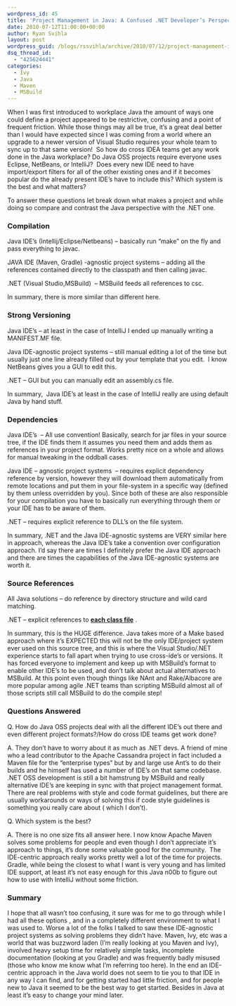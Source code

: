 ```yaml
---
wordpress_id: 45
title: 'Project Management in Java: A Confused .NET Developer’s Perspective'
date: 2010-07-12T11:00:00+00:00
author: Ryan Svihla
layout: post
wordpress_guid: /blogs/rssvihla/archive/2010/07/12/project-management-in-java-a-confused-net-developer-s-perspective.aspx
dsq_thread_id:
  - "425624441"
categories:
  - Ivy
  - Java
  - Maven
  - MSBuild
---
```

When I was first introduced to workplace Java the amount of ways one could define a project appeared to be restrictive, confusing and a point of frequent friction. While those things may all be true, it’s a great deal better than I would have expected since I was coming from a world where an upgrade to a newer version of Visual Studio requires your whole team to sync up to that same version!&#160; So how do cross IDEA teams get any work done in the Java workplace? Do Java OSS projects require everyone uses Eclipse, NetBeans, or IntelliJ?&#160; Does every new IDE need to have import/export filters for all of the other existing ones and if it becomes popular do the already present IDE’s have to include this? Which system is the best and what matters?

To answer these questions let break down what makes a project and while doing so compare and contrast the Java perspective with the .NET one.

### Compilation

Java IDE’s (Intellij/Eclipse/Netbeans) – basically run “make” on the fly and pass everything to javac.

JAVA IDE (Maven, Gradle) -agnostic project systems – adding all the references contained directly to the classpath and then calling javac.

.NET (Visual Studio,MSBuild)&#160; – MSBuild feeds all references to csc.

In summary, there is more similar than different here.

### Strong Versioning

Java IDE’s – at least in the case of IntelliJ I ended up manually writing a MANIFEST.MF file.

Java IDE-agnostic project systems – still manual editing a lot of the time but usually just one line already filled out by your template that you edit.&#160; I know NetBeans gives you a GUI to edit this. 

.NET – GUI but you can manually edit an assembly.cs file. 

In summary,&#160; Java IDE’s at least in the case of IntelliJ really are using default Java by hand stuff.

### Dependencies

Java IDE’s&#160; – All use convention! Basically, search for jar files in your source tree, if the IDE finds them it assumes you need them and adds them as references in your project format. Works pretty nice on a whole and allows for manual tweaking in the oddball cases.

Java IDE &#8211; agnostic project systems&#160; – requires explicit dependency reference by version, however they will download them automatically from remote locations and put them in your file-system in a specific way (defined by them unless overridden by you). Since both of these are also responsible for your compilation you have to basically run everything through them or your IDE has to be aware of them.

.NET – requires explicit reference to DLL’s on the file system.

In summary, .NET and the Java IDE-agnostic systems are VERY similar here in approach, whereas the Java IDE’s take a convention over configuration approach. I’d say there are times I definitely prefer the Java IDE approach and there are times the capabilities of the Java IDE-agnostic systems are worth it.

### 

### Source References

All Java solutions – do reference by directory structure and wild card matching.

.NET – explicit references to **<u>each class file</u>** .

In summary, this is the HUGE difference. Java takes more of a Make based approach where it’s EXPECTED this will not be the only IDE/project system ever used on this source tree, and this is where the Visual Studio/.NET experience starts to fall apart when trying to use cross-ide’s or versions. It has forced everyone to implement and keep up with MSBuild’s format to enable other IDE’s to be used, and don’t talk about actual alternatives to MSBuild. At this point even though things like NAnt and Rake/Albacore are more popular among agile .NET teams than scripting MSBuild almost all of those scripts still call MSBuild to do the compile step! 

### Questions Answered

Q. How do Java OSS projects deal with all the different IDE’s out there and even different project formats?/How do cross IDE teams get work done?

A. They don’t have to worry about it as much as .NET devs. A friend of mine who a lead contributor to the Apache Cassandra project in fact included a Maven file for the “enterprise types” but by and large use Ant’s to do their builds and he himself has used a number of IDE’s on that same codebase. .NET OSS development is still a bit hamstrung by MSBuild and really alternative IDE’s are keeping in sync with that project management format. There are real problems with style and code format guidelines, but there are usually workarounds or ways of solving this if code style guidelines is something you really care about ( which I don’t).

Q. Which system is the best?

A. There is no one size fits all answer here. I now know Apache Maven solves some problems for people and even though I don’t appreciate it’s approach to things, it’s done some valuable good for the community.&#160; The IDE-centric approach really works pretty well a lot of the time for projects. Gradle, while being the closest to what I want is very young and has limited IDE support, at least it’s not easy enough for this Java n00b to figure out how to use with IntelliJ without some friction.

### Summary

I hope that all wasn’t too confusing, it sure was for me to go through while I had all these options , and in a completely different environment to what I was used to. Worse a lot of the folks I talked to saw these IDE-agnostic project systems as solving problems they didn’t have. Maven, Ivy, etc was a world that was buzzword laden (I’m really looking at you Maven and Ivy), involved heavy setup time for relatively simple tasks, incomplete documentation (looking at you Gradle) and was frequently badly misused (those who know me know what I’m referring too here). In the end an IDE-centric approach in the Java world does not seem to tie you to that IDE in any way I can find, and for getting started had little friction, and for people new to Java it seemed to be the best way to get started. Besides in Java at least it’s easy to change your mind later.